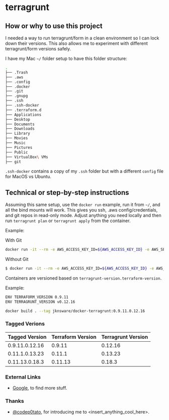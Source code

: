 # terragrunt

## How or why to use this project

I needed a way to run terragrunt/form in a clean environment so I can lock down their versions. This also allows me to experiment with different terragrunt/form versions safely.

I have my Mac `~/` folder setup to have this folder structure:

```bash
.
├── .Trash
├── .aws
├── .config
├── .docker
├── .git
├── .gnupg
├── .ssh
├── .ssh-docker
├── .terraform.d
├── Applications
├── Desktop
├── Documents
├── Downloads
├── Library
├── Movies
├── Music
├── Pictures
├── Public
├── VirtualBox\ VMs
├── git
```

`.ssh-docker` contains a copy of my `.ssh` folder but with a different `config` file for MacOS vs Ubuntu.


## Technical or step-by-step instructions

Assuming this same setup, use the `docker run` example, run it from `~/`, and all the bind mounts will work. This gives you ssh, .aws config/credentials, and git repos in read-only mode. Adjust anything you need locally and then run `terragrunt plan` or `terragrunt apply` from the container.


Example:

With Git

```bash
docker run -it --rm -e AWS_ACCESS_KEY_ID=${AWS_ACCESS_KEY_ID} -e AWS_SECRET_ACCESS_KEY=${AWS_SECRET_ACCESS_KEY} -e AWS_SESSION_TOKEN=${AWS_SESSION_TOKEN} --mount type=bind,source=${PWD}/.ssh-docker,target=/root/.ssh,readonly --mount type=bind,source=${PWD}/git,target=/root/git --mount type=bind,source=${PWD}/.gitconfig,target=/root/.gitconfig,readonly --mount type=bind,source=${PWD}/.aws,target=/root/.aws,readonly --name terragrunt --hostname docker-terragrunt jknsware/docker-terragrunt:<terragrunt-version.terraform-version> /bin/bash
```

Without Git

```bash
$ docker run -it --rm -e AWS_ACCESS_KEY_ID=${AWS_ACCESS_KEY_ID} -e AWS_SECRET_ACCESS_KEY=${AWS_SECRET_ACCESS_KEY} -e AWS_SESSION_TOKEN=${AWS_SESSION_TOKEN} --mount type=bind,source=${PWD}/.ssh,target=/root/.ssh,readonly --mount type=bind,source=${PWD}/.aws,target=/root/.aws,readonly --name terragrunt --hostname docker-terragrunt jknsware/docker-terragrunt:<terragrunt-version.terraform-version>
```

Containers are versioned based on `terragrunt-version.terraform-version`.

Example:

```bash
ENV TERRAFORM_VERSION 0.9.11
ENV TERRAGRUNT_VERSION v0.12.16

docker build . --tag jknsware/docker-terragrunt:0.9.11.0.12.16
```


### Tagged Verions

|Tagged Version|Terraform Version|Terragrunt Version|
|--------------|------------------|-----------------|
|0.9.11.0.12.16|0.9.11|0.12.16|
|0.11.1.0.13.23|0.11.1|0.13.23|
|0.11.13.0.18.3|0.11.13|0.18.3|

### External Links

- [Google](https://www.google.com), to find more stuff.


### Thanks

- [@codep0tato](https://github.com/codep0tato), for introducing me to <insert_anything_cool_here>. 
